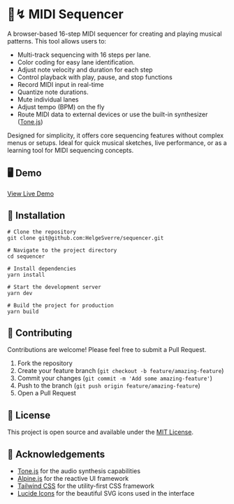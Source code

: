 # 🎹↯ MIDI Sequencer

A browser-based 16-step MIDI sequencer for creating and playing musical patterns. This tool allows users to:

- Multi-track sequencing with 16 steps per lane.
- Color coding for easy lane identification.
- Adjust note velocity and duration for each step
- Control playback with play, pause, and stop functions
- Record MIDI input in real-time
- Quantize note durations.
- Mute individual lanes
- Adjust tempo (BPM) on the fly
- Route MIDI data to external devices or use the built-in synthesizer ([Tone.js](https://tonejs.github.io/))

Designed for simplicity, it offers core sequencing features without complex menus or setups. Ideal for quick musical
sketches, live performance, or as a learning tool for MIDI sequencing concepts.

## 🖥️ Demo

[View Live Demo](https://midi-sequencer-six.vercel.app/)

## 🚀 Installation

```shell
# Clone the repository
git clone git@github.com:HelgeSverre/sequencer.git

# Navigate to the project directory
cd sequencer

# Install dependencies
yarn install

# Start the development server
yarn dev

# Build the project for production
yarn build
```

## 🤝 Contributing

Contributions are welcome! Please feel free to submit a Pull Request.

1. Fork the repository
2. Create your feature branch (`git checkout -b feature/amazing-feature`)
3. Commit your changes (`git commit -m 'Add some amazing-feature'`)
4. Push to the branch (`git push origin feature/amazing-feature`)
5. Open a Pull Request

## 📄 License

This project is open source and available under the [MIT License](LICENSE.md).

## 🙏 Acknowledgements

- [Tone.js](https://tonejs.github.io/) for the audio synthesis capabilities
- [Alpine.js](https://alpinejs.dev/) for the reactive UI framework
- [Tailwind CSS](https://tailwindcss.com/) for the utility-first CSS framework
- [Lucide Icons](https://lucide.dev/) for the beautiful SVG icons used in the interface
